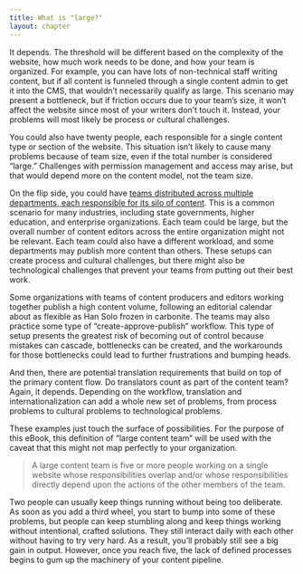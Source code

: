 ```yaml
---
title: What is "large?"
layout: chapter
---
```


It depends. The threshold will be different based on the complexity of the website, how much work needs to be done, and how your team is organized. For example, you can have lots of non-technical staff writing content, but if all content is funneled through a single content admin to get it into the CMS, that wouldn’t necessarily qualify as large. This scenario may present a bottleneck, but if friction occurs due to your team’s size, it won’t affect the website since most of your writers don’t touch it. Instead, your problems will most likely be process or cultural challenges.

You could also have twenty people, each responsible for a single content type or section of the website. This situation isn’t likely to cause many problems because of team size, even if the total number is considered “large.” Challenges with permission management and access may arise, but that would depend more on the content model, not the team size.

On the flip side, you could have [teams distributed across multiple departments, each responsible for its silo of content](https://www.lullabot.com/white-papers/all-carrot-no-stick-maintaining-consistent-standards-decentralized-organization). This is a common scenario for many industries, including state governments, higher education, and enterprise organizations. Each team could be large, but the overall number of content editors across the entire organization might not be relevant. Each team could also have a different workload, and some departments may publish more content than others. These setups can create process and cultural challenges, but there might also be technological challenges that prevent your teams from putting out their best work.

Some organizations with teams of content producers and editors working together publish a high content volume, following an editorial calendar about as flexible as Han Solo frozen in carbonite. The teams may also practice some type of “create-approve-publish” workflow. This type of setup presents the greatest risk of becoming out of control because mistakes can cascade, bottlenecks can be created, and the workarounds for those bottlenecks could lead to further frustrations and bumping heads.

And then, there are potential translation requirements that build on top of the primary content flow. Do translators count as part of the content team? Again, it depends. Depending on the workflow, translation and internationalization can add a whole new set of problems, from process problems to cultural problems to technological problems.

These examples just touch the surface of possibilities. For the purpose of this eBook, this definition of “large content team” will be used with the caveat that this might not map perfectly to your organization.

> A large content team is five or more people working on a
> single website whose responsibilities overlap and/or whose
> responsibilities directly depend upon the actions of the
> other members of the team.

Two people can usually keep things running without being too deliberate. As soon as you add a third wheel, you start to bump into some of these problems, but people can keep stumbling along and keep things working without intentional, crafted solutions. They still interact daily with each other without having to try very hard. As a result, you’ll probably still see a big gain in output. However, once you reach five, the lack of defined processes begins to gum up the machinery of your content pipeline.
